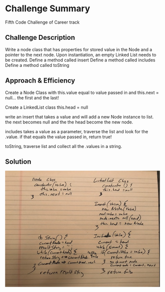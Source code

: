 # Challenge Summary
Fifth Code Challenge of Career track

## Challenge Description
Write a node class that has properties for stored value in the Node and a pointer to the next node.
Upon instantiation, an empty Linked List needs to be created.
Define a method called insert
Define a method called includes
Define a method called toString

## Approach & Efficiency
Create a Node Class
with this.value equal to value passed in
and this.next = null... the first and the last!

Create a LinkedList class
this.head = null

write an insert that takes a value and will add a new Node instance to list.
the next becomes null and the the head become the new node.

includes takes a value as a parameter, traverse the list and look for the .value. if that equals the value passed in, return true!

toString, traverse list and collect all the .values in a string.


## Solution
![LinkedList Whiteboard](IMG_5264.jpg)